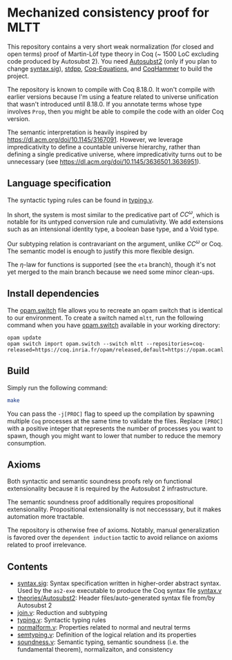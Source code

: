 # Mechanized consistency proof for MLTT
This repository contains a very short weak normalization (for closed
and open terms) proof of Martin-Löf
type theory in Coq (~ 1500 LoC excluding code produced by Autosubst 2). You need
[Autosubst2](https://github.com/uds-psl/autosubst2) (only if
you plan to change [syntax.sig](syntax.sig)),
[stdpp](https://gitlab.mpi-sws.org/iris/stdpp), [Coq-Equations](https://github.com/mattam82/Coq-Equations),
and [CoqHammer](https://github.com/lukaszcz/coqhammer) to build the
project.

The repository is known to compile with Coq 8.18.0. It
won't compile with earlier versions because I'm using a feature
related to universe unification that wasn't introduced until
8.18.0. If you annotate terms whose type involves `Prop`, then you
might be able to compile the code with an older Coq version.

The semantic interpretation is heavily inspired by
<https://dl.acm.org/doi/10.1145/3167091>. However, we leverage
impredicativity to define a countable universe hierarchy, rather than
defining a single predicative universe, where impredicativity turns
out to be unnecessary (see <https://dl.acm.org/doi/10.1145/3636501.3636951>).

## Language specification
The syntactic typing rules can be found in [typing.v](theories/PCCOmega/typing.v).

In short, the system is most similar to the predicative part of
$CC^\omega$, which is notable for its untyped conversion rule and
cumulativity.
We add extensions such as an intensional identity type, a
boolean base type, and a Void type.

Our subtyping relation is contravariant on the argument, unlike
$CC^\omega$ or Coq. The semantic model is enough to justify this more
flexible design.

The $\eta$-law for functions is supported (see the `eta` branch),
though it's not yet merged to the main branch because we need some
minor clean-ups.

## Install dependencies
The [opam.switch](opam.switch) file allows you to recreate an opam
switch that is identical to our environment. To create a switch named `mltt`, run the following command when you have [opam.switch](opam.switch) available in your working directory:
```
opam update
opam switch import opam.switch --switch mltt --repositories=coq-released=https://coq.inria.fr/opam/released,default=https://opam.ocaml.org
```

## Build
Simply run the following command:
```sh
make
```
You can pass the `-j[PROC]` flag to speed up the compilation by
spawning multiple `Coq` processes at the same time to validate the
files. Replace `[PROC]` with a positive integer that represents the
number of processes you want to spawn, though you might want to lower
that number to reduce the memory consumption.

## Axioms
Both syntactic and semantic soundness proofs rely on functional
extensionality because it is required by the Autosubst 2
infrastructure.

The semantic soundness proof additionally requires propositional
extensionality. Propositional extensionality is not neccesssary, but
it makes automation more tractable.

The repository is otherwise free of axioms. Notably, manual
generalization is favored over the `dependent induction` tactic to avoid
reliance on axioms related to proof irrelevance.


## Contents
- [syntax.sig](syntax.sig): Syntax specification written in
higher-order abstract syntax. Used by the `as2-exe` executable to
produce the Coq syntax file [syntax.v](theories/Autosubst2/syntax.v)
- [theories/Autosubst2](theories/Autosubst2): Header files/auto-generated syntax file from/by Autosubst 2
- [join.v](theories/PCCOmega/join.v): Reduction and subtyping
- [typing.v](theories/PCCOmega/typing.v): Syntactic typing rules
- [normalform.v](theories/PCCOmega/normalform.v): Properties related
  to normal and neutral terms
- [semtyping.v](theories/PCCOmega/semtyping.v): Definition of the
  logical relation and its properties
- [soundness.v](theories/PCCOmega/soundness.v): Semantic typing,
  semantic soundness (i.e. the fundamental theorem), normalizaiton,
  and consistency
